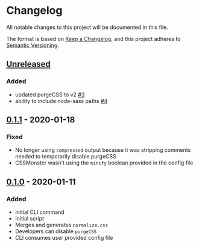 # Changelog

All notable changes to this project will be documented in this file.

The format is based on [Keep a Changelog](https://keepachangelog.com/en/1.0.0/),
and this project adheres to [Semantic Versioning](https://semver.org/spec/v2.0.0.html).

## [Unreleased]

### Added

-   updated purgeCSS to v2 [#3](https://github.com/codewithkyle/cssmonster/issues/3)
-   ability to include node-sass paths [#4](https://github.com/codewithkyle/cssmonster/issues/4)

## [0.1.1] - 2020-01-18

### Fixed

-   No longer using `compressed` output because it was stripping comments needed to temporarily disable purgeCSS
-   CSSMonster wasn't using the `minify` boolean provided in the config file

## [0.1.0] - 2020-01-11

### Added

-   Initial CLI command
-   Initial script
-   Merges and generates `normalize.css`
-   Developers can disable `purgeCSS`
-   CLI consumes user provided config file

[unreleased]: https://github.com/codewithkyle/cssmonster/compare/v0.1.1...HEAD
[0.1.1]: https://github.com/codewithkyle/cssmonster/compare/v0.1.0...v0.1.1
[0.1.0]: https://github.com/codewithkyle/cssmonster/releases/tag/v0.1.0
